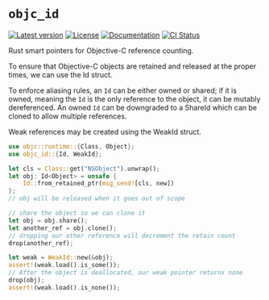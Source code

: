 # `objc_id`

[![Latest version](https://badgen.net/crates/v/objc_id)](https://crates.io/crates/objc_id)
[![License](https://badgen.net/badge/license/MIT/blue)](../LICENSE.txt)
[![Documentation](https://docs.rs/objc_id/badge.svg)](https://docs.rs/objc_id/)
[![CI Status](https://github.com/madsmtm/objc/workflows/CI/badge.svg)](https://github.com/madsmtm/objc/actions)

Rust smart pointers for Objective-C reference counting.

To ensure that Objective-C objects are retained and released
at the proper times, we can use the Id struct.

To enforce aliasing rules, an `Id` can be either owned or shared; if it is
owned, meaning the `Id` is the only reference to the object, it can be mutably
dereferenced. An owned `Id` can be downgraded to a ShareId
which can be cloned to allow multiple references.

Weak references may be created using the WeakId struct.

``` rust
use objc::runtime::{Class, Object};
use objc_id::{Id, WeakId};

let cls = Class::get("NSObject").unwrap();
let obj: Id<Object> = unsafe {
    Id::from_retained_ptr(msg_send![cls, new])
};
// obj will be released when it goes out of scope

// share the object so we can clone it
let obj = obj.share();
let another_ref = obj.clone();
// dropping our other reference will decrement the retain count
drop(another_ref);

let weak = WeakId::new(&obj);
assert!(weak.load().is_some());
// After the object is deallocated, our weak pointer returns none
drop(obj);
assert!(weak.load().is_none());
```
